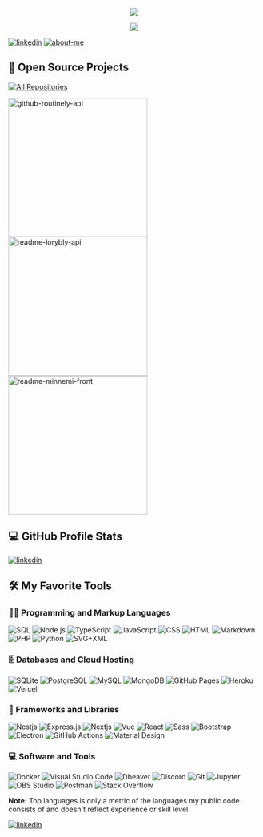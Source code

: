 <!--
### Hi there 👋


**viniciuscosmome/viniciuscosmome** is a ✨ _special_ ✨ repository because its `README.md` (this file) appears on your GitHub profile.

Here are some ideas to get you started:

- 🔭 I’m currently working on ...
- 🌱 I’m currently learning ...
- 👯 I’m looking to collaborate on ...
- 🤔 I’m looking for help with ...
- 💬 Ask me about ...
- 📫 How to reach me: ...
- 😄 Pronouns: ...
- ⚡ Fun fact: ...
-->
<p align="center">
  <a href="https://github.com/DenverCoder1">
    <img src="https://readme-typing-svg.demolab.com/?lines=Vinicius%20Cosmo&font=Fira%20Code&center=true&width=440&height=45&color=70a5fd&vCenter=true&pause=60000&size=22" />
</p>

<p align="center">
  <!-- Typing SVG by DenverCoder1 - https://github.com/DenverCoder1/readme-typing-svg -->
  <a href="https://www.linkedin.com/in/vinicius-cosmo-me/">
    <img src="https://readme-typing-svg.demolab.com/?lines=Full-stack%20web%20developer;Experienced%20UI%2FUX%20Designer;3%2B%20years%20of%20coding%20experience;Always%20learning%20new%20things&font=Fira%20Code&center=true&width=440&height=45&color=70a5fd&vCenter=true&pause=1000&size=22" />
  </a>
</p>

[![linkedin](https://img.shields.io/badge/-LinkedIn-0366d6?labelColor=0366d6&style=flat&logo=linkedin&logoColor=white)](https://www.linkedin.com/in/vinicius-cosmo-me)
[![about-me](https://img.shields.io/badge/-viniciuscosmo.me-DE2C46?style=flat&logo=About.me&logoColor=white)](https://viniciuscosmo.me)

<h2>📘 Open Source Projects</h2>
<!-- Repo info cards - https://github.com/anuraghazra/github-readme-stats -->
<!-- Small repo cards (fork) - https://github.com/DenverCoder1/github-readme-stats -->
<a href="https://github.com/viniciuscosmome?tab=repositories&sort=stargazers">
  <img alt="All Repositories" title="All Repositories" src="https://custom-icon-badges.demolab.com/badge/-Click%20Here%20For%20All%20My%20Repos-1F222E?style=for-the-badge&logoColor=white&logo=repo"/>
</a>

<p align="left">
  <a href="https://github.com/RoutinelyOrganization/routinely-api">
    <img width="278" src="https://denvercoder1-github-readme-stats.vercel.app/api/pin/?username=RoutinelyOrganization&repo=routinely-api&theme=react&bg_color=1F222E&title_color=F85D7F&hide_border=true&icon_color=F8D866&show_icons=false" alt="github-routinely-api">
  </a>
  <a href="https://github.com/loryblu/loryblu-api">
    <img width="278" src="https://denvercoder1-github-readme-stats.vercel.app/api/pin/?username=loryblu&repo=loryblu-api&theme=react&bg_color=1F222E&title_color=F85D7F&hide_border=true&icon_color=F8D866&show_icons=false" alt="readme-lorybly-api">
  </a>
  <a href="https://github.com/Minnemi/minnemi-front">
    <img width="278" src="https://denvercoder1-github-readme-stats.vercel.app/api/pin/?username=Minnemi&repo=minnemi-front&theme=react&bg_color=1F222E&title_color=F85D7F&hide_border=true&icon_color=F8D866&show_icons=false" alt="readme-minnemi-front">
  </a>
</p>

<h2>💻 GitHub Profile Stats</h2>

<!-- https://github.com/anuraghazra/github-readme-stats -->
[![linkedin](https://github-readme-stats.vercel.app/api?username=viniciuscosmome&custom_title=Cosmo%20profile%20stats&bg_color=1a1b27&border_color=0000&theme=github_dark&text_color=70a5fd&title_color=70a5fd)](https://www.linkedin.com/in/vinicius-cosmo-me/)

<h2>🛠️ My Favorite Tools</h2>
<!-- Some badges are from https://github.com/Ileriayo/markdown-badges -->

<h3>👨‍💻 Programming and Markup Languages</h3>
<p>
  <img alt="SQL" src="https://custom-icon-badges.demolab.com/badge/SQL-025E8C.svg?logo=database&logoColor=white">
  <img alt="Node.js" src="https://img.shields.io/badge/Node.js-43853D.svg?logo=node.js&logoColor=white">
  <img alt="TypeScript" src="https://img.shields.io/badge/TypeScript-007ACC.svg?logo=typescript&logoColor=white">
  <img alt="JavaScript" src="https://img.shields.io/badge/JavaScript-F7DF1E.svg?logo=javascript&logoColor=black">
  <img alt="CSS" src="https://img.shields.io/badge/CSS-1572B6.svg?logo=css3&logoColor=white">
  <img alt="HTML" src="https://img.shields.io/badge/HTML-E34F26.svg?logo=html5&logoColor=white">
  <img alt="Markdown" src="https://img.shields.io/badge/Markdown-000000.svg?logo=markdown&logoColor=white">
  <img alt="PHP" src="https://img.shields.io/badge/PHP-777BB4.svg?logo=php&logoColor=white">
  <img alt="Python" src="https://img.shields.io/badge/Python-14354C.svg?logo=python&logoColor=white">
  <img alt="SVG+XML" src="https://img.shields.io/badge/SVG%2BXML-e0982c.svg?logo=svg&logoColor=white">
</p>

<h3>🗄️ Databases and Cloud Hosting</h3>
<p>
  <img alt="SQLite" src ="https://img.shields.io/badge/SQLite-07405e.svg?logo=sqlite&logoColor=white">
  <img alt="PostgreSQL" src ="https://img.shields.io/badge/PostgreSQL-316192.svg?logo=postgresql&logoColor=white">
  <img alt="MySQL" src="https://img.shields.io/badge/MySQL-00f.svg?logo=mysql&logoColor=white">
  <img alt="MongoDB" src ="https://img.shields.io/badge/MongoDB-4ea94b.svg?logo=mongodb&logoColor=white">
  <img alt="GitHub Pages" src="https://img.shields.io/badge/GitHub%20Pages-327FC7.svg?logo=github&logoColor=white">
  <img alt="Heroku" src="https://img.shields.io/badge/Heroku-430098.svg?logo=heroku&logoColor=white">
  <!-- <img alt="Render" src="https://img.shields.io/badge/Render-00979D.svg?logo=render&logoColor=white"> -->
  <!-- <img alt="Repl.it" src="https://img.shields.io/badge/Repl.it-0D101E.svg?logo=Replit&logoColor=white"> -->
  <img alt="Vercel" src="https://img.shields.io/badge/Vercel-000000.svg?logo=vercel&logoColor=white">
</p>

<h3>🧰 Frameworks and Libraries</h3>
<p>
  <img alt="Nestjs" src="https://img.shields.io/badge/Nestjs-fdfdfd.svg?logo=nestjs&logoColor=red">
  <img alt="Express.js" src="https://img.shields.io/badge/Express.js-404d59.svg?logo=express&logoColor=white">
  <img alt="Nextjs" src="https://img.shields.io/badge/Nextjs-fdfdfd.svg?logo=next.js&logoColor=black">
  <img alt="Vue" src="https://img.shields.io/badge/VUE-fdfdfd.svg?logo=vue.js&logoColor=green">
  <img alt="React" src="https://img.shields.io/badge/React-20232a.svg?logo=react&logoColor=61DAFB">
  <img alt="Sass" src="https://img.shields.io/badge/SCSS-fdfdfd.svg?logo=sass&logoColor=pink">
  <img alt="Bootstrap" src="https://img.shields.io/badge/Bootstrap-7952B3.svg?logo=bootstrap&logoColor=white">
  <img alt="Electron" src="https://img.shields.io/badge/Electron-20232e.svg?logo=electron&logoColor=white">
  <img alt="GitHub Actions" src="https://img.shields.io/badge/GitHub%20Actions-2671E5.svg?logo=github%20actions&logoColor=white">
  <img alt="Material Design" src="https://img.shields.io/badge/Material%20Design-0081CB.svg?logo=material-design&logoColor=white">
</p>

<h3>💻 Software and Tools</h3>
<p>
  <img alt="Docker" src="https://img.shields.io/badge/Docker-0078d7.svg?logo=docker&logoColor=white">
  <img alt="Visual Studio Code" src="https://img.shields.io/badge/Visual%20Studio%20Code-0078d7.svg?logo=visual-studio-code&logoColor=white">
  <img alt="Dbeaver" src="https://custom-icon-badges.demolab.com/badge/-Dbeaver-372923?logo=dbeaver-mono&logoColor=white">
  <img alt="Discord" src="https://img.shields.io/badge/-Discord-5865F2.svg?logo=discord&logoColor=white">
  <img alt="Git" src="https://img.shields.io/badge/Git-F05033.svg?logo=git&logoColor=white">
  <img alt="Jupyter" src="https://img.shields.io/badge/Jupyter-F37626.svg?logo=Jupyter&logoColor=white">
  <img alt="OBS Studio" src="https://img.shields.io/badge/-OBS-302E31?logo=obs-studio&logoColor=white">
  <img alt="Postman" src="https://img.shields.io/badge/Postman-FF6C37?logo=postman&logoColor=white">
  <img alt="Stack Overflow" src="https://img.shields.io/badge/-Stack%20Overflow-FE7A16?logo=stack-overflow&logoColor=white">
</p>

<b>Note:</b> Top languages is only a metric of the languages my public code consists of and doesn't reflect experience or skill level.

<!-- https://github.com/ashutosh00710/github-readme-activity-graph -->
[![linkedin](https://github-readme-activity-graph.vercel.app/graph?username=viniciuscosmome&custom_title=Cosmo's%20contribution%20graph&hide_border=true&theme=tokyo-night)](https://www.linkedin.com/in/vinicius-cosmo-me/)
